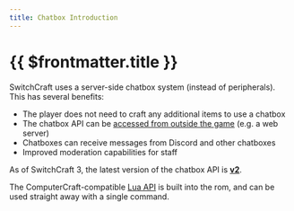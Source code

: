 ```yaml
---
title: Chatbox Introduction
---
```


# {{ $frontmatter.title }}

SwitchCraft uses a server-side chatbox system (instead of peripherals). This has several benefits:

* The player does not need to craft any additional items to use a chatbox
* The chatbox API can be [accessed from outside the game](websocket.md) (e.g. a web server)
* Chatboxes can receive messages from Discord and other chatboxes
* Improved moderation capabilities for staff

As of SwitchCraft 3, the latest version of the chatbox API is **[v2](changes.md)**.

The ComputerCraft-compatible [Lua API](computercraft.md) is built into the rom, and can be used straight away with a 
single command.

